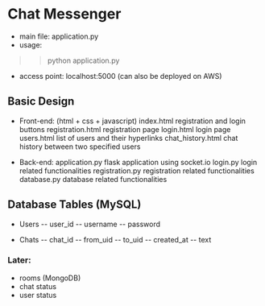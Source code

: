 # Chat Messenger

- main file: application.py
- usage: 
>> python application.py
- access point: localhost:5000 (can also be deployed on AWS)

## Basic Design

- Front-end: (html + css + javascript) 
  index.html             registration and login buttons
  registration.html      registration page
  login.html             login page
  users.html             list of users and their hyperlinks
  chat_history.html      chat history between two specified users

- Back-end:
  application.py         flask application using socket.io
  login.py               login related functionalities
  registration.py        registration related functionalities
  database.py            database related functionalities


## Database Tables (MySQL)
- Users
  -- user_id
  -- username
  -- password

- Chats
  -- chat_id
  -- from_uid
  -- to_uid
  -- created_at
  -- text


### Later:
- rooms (MongoDB)
- chat status
- user status
    

